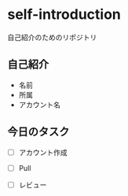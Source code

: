 # self-introduction
自己紹介のためのリポジトリ

## 自己紹介
- 名前
- 所属
- アカウント名

## 今日のタスク
- [ ] アカウント作成
- [ ] Pull
- [ ] レビュー
 
